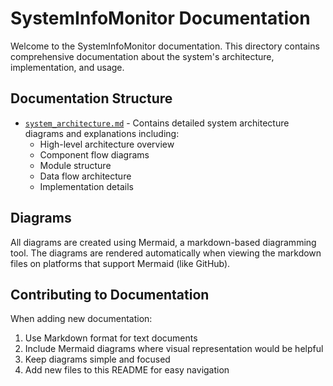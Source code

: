# SystemInfoMonitor Documentation

Welcome to the SystemInfoMonitor documentation. This directory contains comprehensive documentation about the system's architecture, implementation, and usage.

## Documentation Structure

- [`system_architecture.md`](./system_architecture.md) - Contains detailed system architecture diagrams and explanations including:
  - High-level architecture overview
  - Component flow diagrams
  - Module structure
  - Data flow architecture
  - Implementation details

## Diagrams

All diagrams are created using Mermaid, a markdown-based diagramming tool. The diagrams are rendered automatically when viewing the markdown files on platforms that support Mermaid (like GitHub).

## Contributing to Documentation

When adding new documentation:
1. Use Markdown format for text documents
2. Include Mermaid diagrams where visual representation would be helpful
3. Keep diagrams simple and focused
4. Add new files to this README for easy navigation 